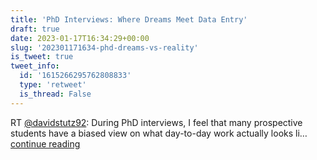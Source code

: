```yaml
---
title: 'PhD Interviews: Where Dreams Meet Data Entry'
draft: true
date: 2023-01-17T16:34:29+00:00
slug: '202301171634-phd-dreams-vs-reality'
is_tweet: true
tweet_info:
  id: '1615266295762808833'
  type: 'retweet'
  is_thread: False
---
```




RT [@davidstutz92](https://x.com/davidstutz92): During PhD interviews, I feel that many prospective students have a biased view on what day-to-day work actually looks li… [continue reading](https://x.com/sytelus/status/1615266295762808833)
